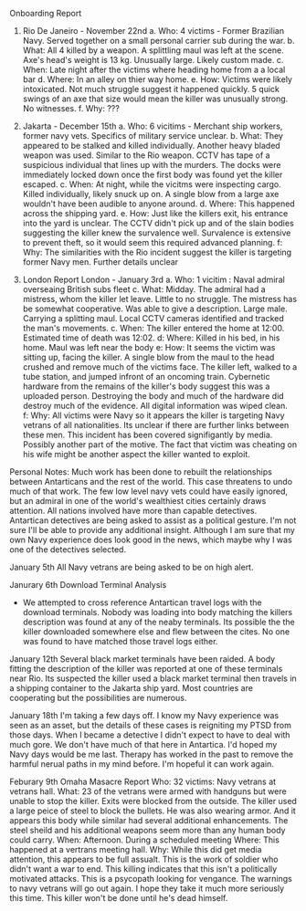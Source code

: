 Onboarding Report
1. Rio De Janeiro - November 22nd
  a. Who: 4 victims - Former Brazilian Navy. Served together on a small personal carrier sub during the war. 
  b. What: All 4 killed by a weapon. A splittling maul was left at the scene. Axe's head's weight is 13 kg. Unusually large. Likely custom made.
  c. When: Late night after the victims where heading home from a  a local bar
  d. Where: In an alley on thier way home.
  e. How: Victims were likely intoxicated. Not much struggle suggest it happened quickly. 5 quick swings of an axe that size would mean the killer was unusually strong. No witnesses. 
  f. Why: ???
2. Jakarta - December 15th
  a. Who: 6 vicitims - Merchant ship workers, former navy vets. Specifics of military service unclear.
  b. What: They appeared to be stalked and killed individually. Another heavy bladed weapon was used. Similar to the Rio weapon. CCTV has tape of a suspicious individual that lines up with the murders. The docks were immediately locked down once the first body was found yet the killer escaped.
  c. When: At night, while the vicitms were inspecting cargo. Killed individually, likely snuck up on. A single blow from a large axe wouldn't have been audible to anyone around.
  d. Where: This happened across the shipping yard. 
  e. How: Just like the killers exit, his entrance into the yard is unclear. The CCTV didn't pick up and of the slain bodies suggesting the killer knew the survalence well. Survalence is extensive to prevent theft, so it would seem this required advanced planning. 
  f: Why: The similarities with the Rio incident suggest the killer is targeting former Navy men. Further details unclear

3. London Report
   London - January 3rd
  a. Who: 1 vicitim : Naval admiral overseaing British subs fleet
  c. What: Midday. The admiral had a mistress, whom the killer let leave. Little to no struggle. The mistress has be somewhat cooperative. Was able to give a description. Large male. Carrying a splitting maul. Local CCTV cameras identified and tracked the man's movements. 
  c. When: The killer entered the home at 12:00. Estimated time of death was 12:02. 
  d: Where: Killed in his bed, in his home. Maul was left near the body
  e: How: It seems the victim was sitting up, facing the killer. A single blow from the maul to the head crushed and remove much of the victims face. The killer left, walked to a tube station, and jumped infront of an oncoming train. Cybernetic hardware from the remains of the killer's body suggest this was a uploaded person. Destroying the body and much of the hardware did destroy much of the evidence. All digital information was wiped clean.  
  f: Why: All victims were Navy so it appears the killer is targeting Navy vetrans of all nationalities. Its unclear if there are further links between these men. This incident has been covered signifigantly by media. Possibly another part of the motive. The fact that victim was cheating on his wife might be another aspect the killer wanted to exploit.

  Personal Notes:
  Much work has been done to rebuilt the relationships between Antarticans and the rest of the world. This case threatens to undo much of that work. The few low level navy vets could have easily ignored, but an admiral in one of the world's wealthiest cities certainly draws attention. All nations involved have more than capable detectives. Antartican detectives are being asked to assist as a political gesture. I'm not sure I'll be able to provide any additional insight. Although I am sure that my own Navy experience does look good in the news, which maybe why I was one of the detectives selected. 

January 5th
All Navy vetrans are being asked to be on high alert.

Janurary 6th
Download Terminal Analysis
* We attempted to cross reference Antartican travel logs with the download terminals. Nobody was loading into body matching the killers description was found at any of the neaby terminals. Its possible the the killer downloaded somewhere else and flew between the cites. No one was found to have matched those travel logs either. 

January 12th
Several black market terminals have been raided. A body fitting the description of the killer was reported at one of these terminals near Rio. Its suspected the killer used a black market terminal then travels in a shipping container to the Jakarta ship yard. Most countries are cooperating but the possibilities are numerous. 

January 18th
I'm taking a few days off. I know my Navy experience was seen as an asset, but the details of these cases is reigniting my PTSD from those days. When I became a detective I didn't expect to have to deal with much gore. We don't have much of that here in Antartica. I'd hoped my Navy days would be me last. Therapy has worked in the past to remove the harmful nerual paths in my mind before. I'm hopeful it can work again. 

Feburary 9th
Omaha Masacre Report
Who: 32 victims: Navy vetrans at vetrans hall.
What: 23 of the vetrans were armed with handguns but were unable to stop the killer. Exits were blocked from the outside. The killer used a large peice of steel to block the bullets. He was also wearing armor. And it appears this body while similar had several additional enhancements. The steel sheild and his additional weapons seem more than any human body could carry.
When: Afternoon. During a scheduled meeting
Where: This happened at a vertrans meeting hall. 
Why: While this did get media attention, this appears to be full assualt. This is the work of soldier who didn't want a war to end. This killing indicates that this isn't a politically motivated attacks. This is a psycopath looking for vengance. The warnings to navy vetrans will go out again. I hope they take it much more seriously this time. This killer won't be done until he's dead himself.

